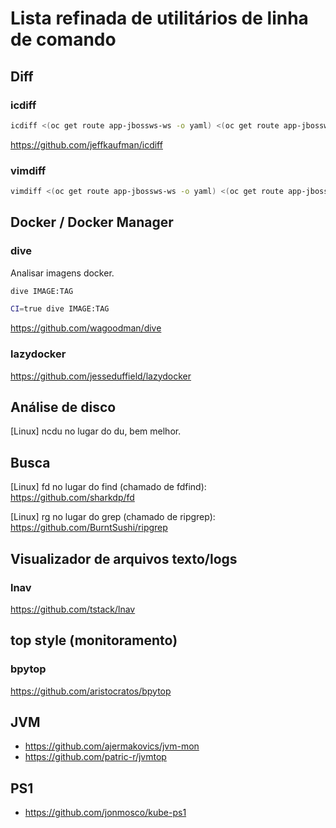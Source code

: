 # Lista refinada de utilitários de linha de comando

## Diff

### icdiff

```bash
icdiff <(oc get route app-jbossws-ws -o yaml) <(oc get route app-jbossws -o yaml)
```

https://github.com/jeffkaufman/icdiff


### vimdiff

```bash
vimdiff <(oc get route app-jbossws-ws -o yaml) <(oc get route app-jbossws -o yaml)
```


## Docker / Docker Manager

### dive

Analisar imagens docker.

```bash
dive IMAGE:TAG

CI=true dive IMAGE:TAG
```

https://github.com/wagoodman/dive

### lazydocker

https://github.com/jesseduffield/lazydocker


## Análise de disco

[Linux] ncdu no lugar do du, bem melhor.

## Busca

[Linux] fd no lugar do find (chamado de fdfind): https://github.com/sharkdp/fd

[Linux] rg no lugar do grep (chamado de ripgrep): https://github.com/BurntSushi/ripgrep

## Visualizador de arquivos texto/logs

### lnav

https://github.com/tstack/lnav


## top style (monitoramento)

### bpytop

https://github.com/aristocratos/bpytop

## JVM

- https://github.com/ajermakovics/jvm-mon
- https://github.com/patric-r/jvmtop

## PS1

- https://github.com/jonmosco/kube-ps1
